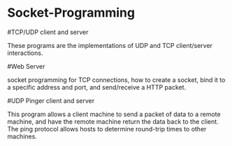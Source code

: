 # Socket-Programming

#TCP/UDP client and server

These programs are the implementations of UDP and TCP client/server interactions. 

#Web Server

socket programming for TCP connections, how to create a socket, bind it to a specific address and port, and send/receive a HTTP packet.

#UDP Pinger client and server

This program allows a client machine to send a packet of data to a remote machine, and have the remote machine return the data back to the client. The ping protocol allows hosts to determine round-trip times to other machines.

